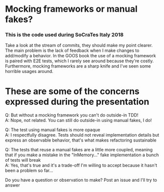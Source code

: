 # Mocking frameworks or manual fakes?
### This is the code used during SoCraTes Italy 2018

Take a look at the stream of commits, they should make my point clearer.
The main problem is the lack of feedback when I make changes to add/modify a behavior. In the GOOS book the use of a mocking framework is paired with E2E tests, which I rarely see around because they're costly.
Furthermore, mocking frameworks are a sharp knife and I've seen some horrible usages around. 

# These are some of the concerns expressed during the presentation
Q: But without a mocking framework you can't do outside-in TDD!    
A: Nope, not related. You can still do outside-in using manual fakes, I do!    

Q: The test using manual fakes is more opaque    
A: I respectfully disagree. Tests should not reveal implementation details but express an observable behavior, that's what makes refactoring sustainable    

Q: The tests that reuse a manual fakes are a little more coupled, meaning that if you make a mistake in the "InMemory..." fake implementation a bunch of tests will break    
A: Yes, that's true and it's a trade-off I'm willing to accept because it hasn't been a problem so far...    

Do you have a question or observation to make? Post an issue and I'll try to answer    
